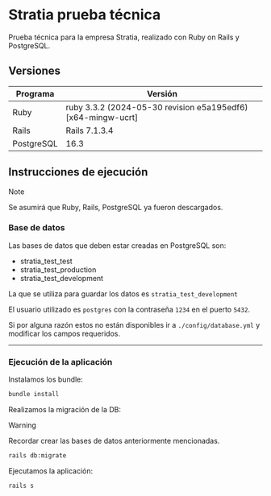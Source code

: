 # Stratia prueba técnica

Prueba técnica para la empresa Stratia, realizado con Ruby on Rails y PostgreSQL.

## Versiones

| Programa    | Versión                                                      |
|-------------|--------------------------------------------------------------|
| Ruby        | ruby 3.3.2 (2024-05-30 revision e5a195edf6) [x64-mingw-ucrt] |
| Rails       | Rails 7.1.3.4                                                |
| PostgreSQL  | 16.3                                                         |

## Instrucciones de ejecución

> [!NOTE]
> Se asumirá que Ruby, Rails, PostgreSQL ya fueron descargados.

### Base de datos

Las bases de datos que deben estar creadas en PostgreSQL son:

<ul>
  <li>stratia_test_test</li> 
  <li>stratia_test_production</li> 
  <li>stratia_test_development</li> 
</ul>

La que se utiliza para guardar los datos es `stratia_test_development`

El usuario utilizado es `postgres` con la contraseña `1234` en el puerto `5432`.

Si por alguna razón estos no están disponibles ir a `./config/database.yml` y modificar los campos requeridos.

<hr />

### Ejecución de la aplicación

Instalamos los bundle:

```sh
bundle install
```

Realizamos la migración de la DB:

> [!WARNING]
> Recordar crear las bases de datos anteriormente mencionadas.

```sh
rails db:migrate
```

Ejecutamos la aplicación:

```sh
rails s
```

